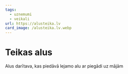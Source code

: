 ```yaml
---
tags:
  - uznemumi
  - veikali
url: https://alusteika.lv
card_image: /alusteika.lv.webp
---
```


# Teikas alus

Alus darītava, kas piedāvā lejamo alu ar piegādi uz mājām
